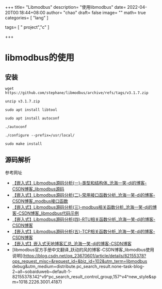 +++
title= "Libmodbus"
description= "使用libmodbus"
date= 2022-04-20T00:18:44+08:00
author= "chao"
draft= false
image= "" 
math= true
categories= [
    "lang"
]

tags=  [
    " project","c"
]

+++

# libmodbus的使用

## 安装

~~~
wget https://github.com/stephane/libmodbus/archive/refs/tags/v3.1.7.zip

unzip v3.1.7.zip

sudo apt install libtool

sudo apt install autoconf

./autoconf

./configure --prefix=/usr/local/

sudo make install
~~~

## 源码解析

参考网址

- [【嵌入式】Libmodbus源码分析(一)-类型和结构体_沧海一笑-dj的博客-CSDN博客_libmodbus源码](https://blog.csdn.net/dengjin20104042056/article/details/116669466?ops_request_misc=%7B%22request%5Fid%22%3A%22165038752016781685380520%22%2C%22scm%22%3A%2220140713.130102334..%22%7D&request_id=165038752016781685380520&biz_id=0&utm_medium=distribute.pc_search_result.none-task-blog-2~all~sobaiduend~default-1-116669466.142^v9^pc_search_result_control_group,157^v4^new_style&utm_term=modbus_mapping_t&spm=1018.2226.3001.4187) 
- [【嵌入式】Libmodbus源码分析(二)-常用接口函数分析_沧海一笑-dj的博客-CSDN博客_modbus接口函数](https://dengjin.blog.csdn.net/article/details/116721415)  
- [【嵌入式】Libmodbus源码分析(三)-modbus相关函数分析_沧海一笑-dj的博客-CSDN博客_libmodbus代码示例](https://dengjin.blog.csdn.net/article/details/116752449)
- [【嵌入式】Libmodbus源码分析(四)-RTU相关函数分析_沧海一笑-dj的博客-CSDN博客](https://dengjin.blog.csdn.net/article/details/116752863)
- [【嵌入式】Libmodbus源码分析(五)-TCP相关函数分析_沧海一笑-dj的博客-CSDN博客](https://dengjin.blog.csdn.net/article/details/116753916)
- [【嵌入式】嵌入式天地博客汇总_沧海一笑-dj的博客-CSDN博客](https://dengjin.blog.csdn.net/article/details/116999754)
- [libmodbus官方手册中文翻译_跃动的风的博客-CSDN博客_libmodbus使用说明](https://blog.csdn.net/qq_23670601/article/details/82155378?ops_request_misc=&request_id=&biz_id=102&utm_term=libmodbus debug&utm_medium=distribute.pc_search_result.none-task-blog-2~all~sobaiduweb~default-1-82155378.142^v9^pc_search_result_control_group,157^v4^new_style&spm=1018.2226.3001.4187)